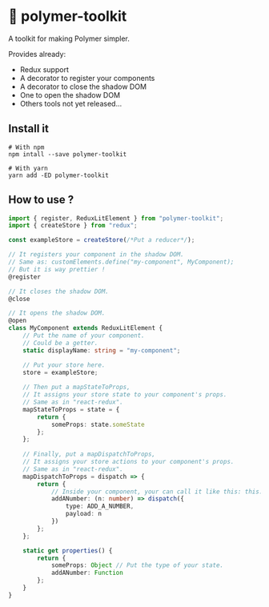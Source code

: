 # :wrench: polymer-toolkit
A toolkit for making Polymer simpler.  

Provides already:  
* Redux support  
* A decorator to register your components
* A decorator to close the shadow DOM
* One to open the shadow DOM  
* Others tools not yet released...

## Install it
```shell
# With npm
npm intall --save polymer-toolkit

# With yarn
yarn add -ED polymer-toolkit
```

## How to use ?
```typescript
import { register, ReduxLitElement } from "polymer-toolkit";
import { createStore } from "redux";

const exampleStore = createStore(/*Put a reducer*/);

// It registers your component in the shadow DOM.
// Same as: customElements.define("my-component", MyComponent);
// But it is way prettier !
@register

// It closes the shadow DOM.
@close

// It opens the shadow DOM.
@open
class MyComponent extends ReduxLitElement {
    // Put the name of your component.
    // Could be a getter.
    static displayName: string = "my-component";

    // Put your store here.
    store = exampleStore;
    
    // Then put a mapStateToProps,
    // It assigns your store state to your component's props.
    // Same as in "react-redux".
    mapStateToProps = state = {
        return {
            someProps: state.someState
        };
    };
    
    // Finally, put a mapDispatchToProps,
    // It assigns your store actions to your component's props.
    // Same as in "react-redux".
    mapDispatchToProps = dispatch => {
        return {
            // Inside your component, your can call it like this: this.addANumber(7);
            addANumber: (n: number) => dispatch({
                type: ADD_A_NUMBER,
                payload: n
            })
        };
    };

    static get properties() {
        return {
            someProps: Object // Put the type of your state.
            addANumber: Function
        };
    }
}
```